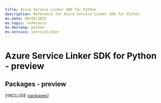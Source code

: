 ```yaml
---
title: Azure Service Linker SDK for Python
description: Reference for Azure Service Linker SDK for Python
ms.date: 09/05/2025
ms.topic: reference
ms.devlang: python
ms.service: servicelinker
---
```

# Azure Service Linker SDK for Python - preview
## Packages - preview
[!INCLUDE [packages](service-linker-index.md)]